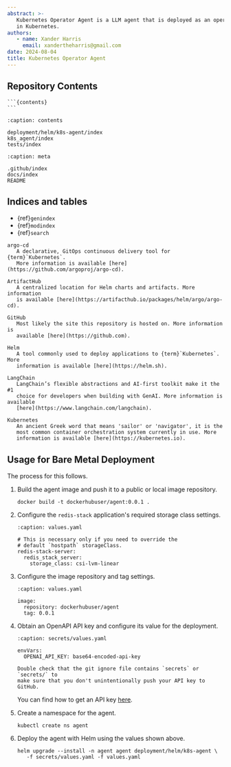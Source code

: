 ```yaml
---
abstract: >-
   Kubernetes Operator Agent is a LLM agent that is deployed as an operator
   in Kubernetes.
authors:
   - name: Xander Harris
     email: xandertheharris@gmail.com
date: 2024-08-04
title: Kubernetes Operator Agent
---
```


## Repository Contents

````{sidebar}
```{contents}
```
````

```{toctree}
:caption: contents

deployment/helm/k8s-agent/index
k8s_agent/index
tests/index
```

```{toctree}
:caption: meta

.github/index
docs/index
README
```

## Indices and tables

* {ref}`genindex`
* {ref}`modindex`
* {ref}`search`

```{glossary}
argo-cd
   A declarative, GitOps continuous delivery tool for {term}`Kubernetes`.
   More information is available [here](https://github.com/argoproj/argo-cd).

ArtifactHub
   A centralized location for Helm charts and artifacts. More information
   is available [here](https://artifacthub.io/packages/helm/argo/argo-cd).

GitHub
   Most likely the site this repository is hosted on. More information is
   available [here](https://github.com).

Helm
   A tool commonly used to deploy applications to {term}`Kubernetes`. More
   information is available [here](https://helm.sh).

LangChain
   LangChain’s flexible abstractions and AI-first toolkit make it the #1
   choice for developers when building with GenAI. More information is available
   [here](https://www.langchain.com/langchain).

Kubernetes
   An ancient Greek word that means 'sailor' or 'navigator', it is the
   most common container orchestration system currently in use. More
   information is available [here](https://kubernetes.io).
```

## Usage for Bare Metal Deployment

The process for this follows.

1. Build the agent image and push it to a public or local image repository.

   ```{code-block} shell
   docker build -t dockerhubuser/agent:0.0.1 .
   ```

2. Configure the `redis-stack` application's required storage class settings.

   ```{code-block} yaml
   :caption: values.yaml

   # This is necessary only if you need to override the
   # default `hostpath` storageClass.
   redis-stack-server:
     redis_stack_server:
       storage_class: csi-lvm-linear
   ```

3. Configure the image repository and tag settings.

   ```{code-block} yaml
   :caption: values.yaml

   image:
     repository: dockerhubuser/agent
     tag: 0.0.1
   ```

4. Obtain an OpenAPI API key and configure its value for the deployment.

   ```{code-block} yaml
   :caption: secrets/values.yaml

   envVars:
     OPENAI_API_KEY: base64-encoded-api-key
   ```

   ```{admonition} .gitignore
   Double check that the git ignore file contains `secrets` or `secrets/` to
   make sure that you don't unintentionally push your API key to GitHub.
   ```

   You can find how to get an API key
   [here](https://help.openai.com/en/articles/4936850-where-do-i-find-my-openai-api-key).

5. Create a namespace for the agent.

   ```{code-block} shell
   kubectl create ns agent
   ```

6. Deploy the agent with Helm using the values shown above.

   ```{code-block} shell
   helm upgrade --install -n agent agent deployment/helm/k8s-agent \
      -f secrets/values.yaml -f values.yaml
   ```

```{sectionauthor} Xander Harris <xandertheharris@gmail.com>
```
